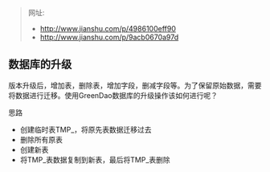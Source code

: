 >网址:
> + http://www.jianshu.com/p/4986100eff90
> + http://www.jianshu.com/p/9acb0670a97d

## 数据库的升级

版本升级后，增加表，删除表，增加字段，删减字段等。为了保留原始数据，需要将数据进行迁移。使用GreenDao数据库的升级操作该如何进行呢？


思路

+ 创建临时表TMP_，将原先表数据迁移过去
+ 删除所有原表
+ 创建新表
+ 将TMP_表数据复制到新表，最后将TMP_表删除







#

